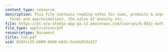 ```yaml
---
content_type: resource
description: This file contains reading notes for sums, products & asymptotics, closed
  forms and approximations, the value of annuity etc.
file: https://ol-ocw-studio-app-qa.s3.amazonaws.com/courses/6-042j-mathematics-for-computer-science-fall-2005/0287cc25b80969d0e83c5ea3e854c227_ln8.pdf
file_type: application/pdf
resourcetype: Document
title: ln8.pdf
uid: 0287cc25-b809-69d0-e83c-5ea3e854c227
---
```

